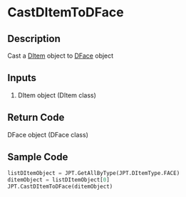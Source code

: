 # CastDItemToDFace

## Description

Cast a [DItem](./../data-type/item-class/Class_DItem.md) object to [DFace](./../data-type/item-class/Class_DFace.md) object

## Inputs

1. DItem object (DItem class)

## Return Code

DFace object (DFace class)

## Sample Code

```python
listDItemObject = JPT.GetAllByType(JPT.DItemType.FACE)
ditemObject = listDItemObject[0]
JPT.CastDItemToDFace(ditemObject)
```
